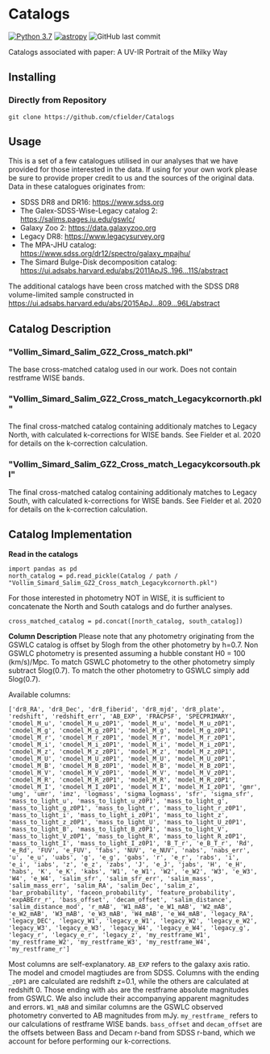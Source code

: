 # Catalogs
[![Python 3.7](https://img.shields.io/badge/python-v3.7-blue)](https://www.python.org/downloads/release/python-3710/)
[![astropy](http://img.shields.io/badge/powered%20by-AstroPy-orange.svg?style=flat)](http://www.astropy.org/)
![GitHub last commit](https://img.shields.io/github/last-commit/cfielder/Milky-Way-Analogs.svg)

Catalogs associated with paper: A UV-IR Portrait of the Milky Way

## Installing

### Directly from Repository

`git clone https://github.com/cfielder/Catalogs`

## Usage
This is a set of a few catalogues utilised in our analyses that we have provided for those interested in the data. If using 
for your own work please be sure to provide proper credit to us and the sources of the original data. 
Data in these catalogues originates from:
  - SDSS DR8 and DR16: https://www.sdss.org
  - The Galex-SDSS-Wise-Legacy catalog 2: https://salims.pages.iu.edu/gswlc/
  - Galaxy Zoo 2: https://data.galaxyzoo.org
  - Legacy DR8: https://www.legacysurvey.org
  - The MPA-JHU catalog: https://www.sdss.org/dr12/spectro/galaxy_mpajhu/
  - The Simard Bulge-Disk decomposition catalog: https://ui.adsabs.harvard.edu/abs/2011ApJS..196...11S/abstract

The additional catalogs have been cross matched with the SDSS DR8 volume-limited sample constructed in https://ui.adsabs.harvard.edu/abs/2015ApJ...809...96L/abstract

## Catalog Description
### "Vollim_Simard_Salim_GZ2_Cross_match.pkl"
The base cross-matched catalog used in our work. Does not contain restframe WISE bands.

### "Vollim_Simard_Salim_GZ2_Cross_match_Legacykcornorth.pkl"
The final cross-matched catalog containing additionaly matches to Legacy North, with calculated k-corrections for WISE bands.
See Fielder et al. 2020 for details on the k-correction calculation.

### "Vollim_Simard_Salim_GZ2_Cross_match_Legacykcorsouth.pkl"
The final cross-matched catalog containing additionaly matches to Legacy South, with calculated k-corrections for WISE bands.
See Fielder et al. 2020 for details on the k-correction calculation.

## Catalog Implementation
**Read in the catalogs**
```
import pandas as pd
north_catalog = pd.read_pickle(Catalog / path / "Vollim_Simard_Salim_GZ2_Cross_match_Legacykcornorth.pkl")
```

For those interested in photometry NOT in WISE, it is sufficient to concatenate the North and South catalogs and do further analyses.
```
cross_matched_catalog = pd.concat([north_catalog, south_catalog])
```

**Column Description**
Please note that any photometry originating from the GSWLC catalog is offset by 5logh from the other photometry by h=0.7.
Non GSWLC photometry is presented assuming a hubble constant H0 = 100 (km/s)/Mpc. To match GSWLC photometry to the other photometry simply subtract 5log(0.7).
To match the other photometry to GSWLC simply add 5log(0.7).

Available columns:
```
['dr8_RA', 'dr8_Dec', 'dr8_fiberid', 'dr8_mjd', 'dr8_plate', 'redshift', 'redshift_err', 'AB_EXP', 'FRACPSF', 'SPECPRIMARY', 'cmodel_M_u', 'cmodel_M_u_z0P1', 'model_M_u', 'model_M_u_z0P1', 'cmodel_M_g', 'cmodel_M_g_z0P1', 'model_M_g', 'model_M_g_z0P1', 'cmodel_M_r', 'cmodel_M_r_z0P1', 'model_M_r', 'model_M_r_z0P1', 'cmodel_M_i', 'cmodel_M_i_z0P1', 'model_M_i', 'model_M_i_z0P1', 'cmodel_M_z', 'cmodel_M_z_z0P1', 'model_M_z', 'model_M_z_z0P1', 'cmodel_M_U', 'cmodel_M_U_z0P1', 'model_M_U', 'model_M_U_z0P1', 'cmodel_M_B', 'cmodel_M_B_z0P1', 'model_M_B', 'model_M_B_z0P1', 'cmodel_M_V', 'cmodel_M_V_z0P1', 'model_M_V', 'model_M_V_z0P1', 'cmodel_M_R', 'cmodel_M_R_z0P1', 'model_M_R', 'model_M_R_z0P1', 'cmodel_M_I', 'cmodel_M_I_z0P1', 'model_M_I', 'model_M_I_z0P1', 'gmr', 'umg', 'umr', 'imz', 'logmass', 'sigma_logmass', 'sfr', 'sigma_sfr', 'mass_to_light_u', 'mass_to_light_u_z0P1', 'mass_to_light_g', 'mass_to_light_g_z0P1', 'mass_to_light_r', 'mass_to_light_r_z0P1', 'mass_to_light_i', 'mass_to_light_i_z0P1', 'mass_to_light_z', 'mass_to_light_z_z0P1', 'mass_to_light_U', 'mass_to_light_U_z0P1', 'mass_to_light_B', 'mass_to_light_B_z0P1', 'mass_to_light_V', 'mass_to_light_V_z0P1', 'mass_to_light_R', 'mass_to_light_R_z0P1', 'mass_to_light_I', 'mass_to_light_I_z0P1', 'B_T_r', 'e_B_T_r', 'Rd', 'e_Rd', 'FUV', 'e_FUV', 'fabs', 'NUV', 'e_NUV', 'nabs', 'nabs_err', 'u', 'e_u', 'uabs', 'g', 'e_g', 'gabs', 'r', 'e_r', 'rabs', 'i', 'e_i', 'iabs', 'z', 'e_z', 'zabs', 'J', 'e_J', 'jabs', 'H', 'e_H', 'habs', 'K', 'e_K', 'kabs', 'W1', 'e_W1', 'W2', 'e_W2', 'W3', 'e_W3', 'W4', 'e_W4', 'salim_sfr', 'salim_sfr_err', 'salim_mass', 'salim_mass_err', 'salim_RA', 'salim_Dec', 'salim_z', 'bar_probability', 'faceon_probability', 'feature_probability', 'expABErr_r', 'bass_offset', 'decam_offset', 'salim_distance', 'salim_distance_mod', 'r_mAB', 'W1_mAB', 'e_W1_mAB', 'W2_mAB', 'e_W2_mAB', 'W3_mAB', 'e_W3_mAB', 'W4_mAB', 'e_W4_mAB', 'legacy_RA', 'legacy_DEC', 'legacy_W1', 'legacy_e_W1', 'legacy_W2', 'legacy_e_W2', 'legacy_W3', 'legacy_e_W3', 'legacy_W4', 'legacy_e_W4', 'legacy_g', 'legacy_r', 'legacy_e_r', 'legacy_z', 'my_restframe_W1', 'my_restframe_W2', 'my_restframe_W3', 'my_restframe_W4', 'my_restframe_r']
```
Most columns are self-explanatory. ```AB_EXP``` refers to the galaxy axis ratio. The model and cmodel magtiudes are from SDSS. Columns with the ending ```_z0P1``` are calculated are redshift z=0.1, while the others are calculated at redshift 0. Those ending with ```abs``` are the restframe absolute magnitudes from GSWLC. We also include their accompanying apparent magnitudes and errors. ```W1_mAB``` and similar columns are the GSWLC observed photometry converted to AB magnitudes from mJy. ```my_restframe_``` refers to our calculations of restframe WISE bands. ```bass_offset``` and ```decam_offset``` are the offsets between Bass and Decam r-band from SDSS r-band, which we account for before performing our k-corrections.

